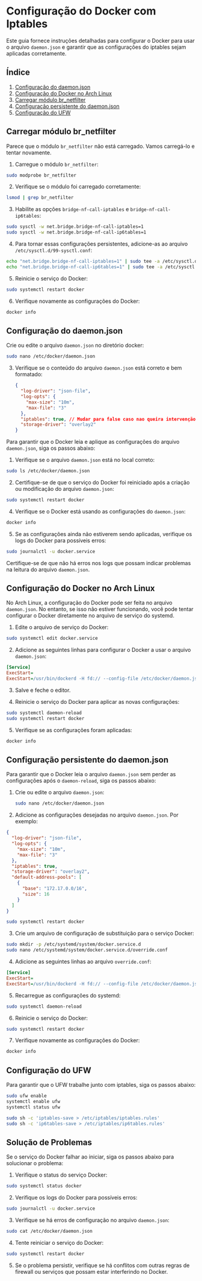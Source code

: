 # Configuração do Docker com Iptables

Este guia fornece instruções detalhadas para configurar o Docker para usar o arquivo `daemon.json` e garantir que as configurações do iptables sejam aplicadas corretamente.

## Índice

1. [Configuração do daemon.json](#configuração-do-daemonjson)
2. [Configuração do Docker no Arch Linux](#configuração-do-docker-no-arch-linux)
3. [Carregar módulo br_netfilter](#carregar-módulo-br_netfilter)
4. [Configuração persistente do daemon.json](#configuração-persistente-do-daemonjson)
5. [Configuração do UFW](#configuração-do-ufw)

## Carregar módulo br_netfilter

Parece que o módulo `br_netfilter` não está carregado. Vamos carregá-lo e tentar novamente.

1. Carregue o módulo `br_netfilter`:

```sh
sudo modprobe br_netfilter
```

2. Verifique se o módulo foi carregado corretamente:

```sh
lsmod | grep br_netfilter
```

3. Habilite as opções `bridge-nf-call-iptables` e `bridge-nf-call-ip6tables`:

```sh
sudo sysctl -w net.bridge.bridge-nf-call-iptables=1
sudo sysctl -w net.bridge.bridge-nf-call-ip6tables=1
```

4. Para tornar essas configurações persistentes, adicione-as ao arquivo `/etc/sysctl.d/99-sysctl.conf`:

```sh
echo "net.bridge.bridge-nf-call-iptables=1" | sudo tee -a /etc/sysctl.d/99-sysctl.conf
echo "net.bridge.bridge-nf-call-ip6tables=1" | sudo tee -a /etc/sysctl.d/99-sysctl.conf
```

5. Reinicie o serviço do Docker:

```sh
sudo systemctl restart docker
```

6. Verifique novamente as configurações do Docker:

```sh
docker info
```

## Configuração do daemon.json

Crie ou edite o arquivo `daemon.json` no diretório docker:

```sh
sudo nano /etc/docker/daemon.json
```

3. Verifique se o conteúdo do arquivo `daemon.json` está correto e bem formatado:

   ```json
   {
     "log-driver": "json-file",
     "log-opts": {
       "max-size": "10m",
       "max-file": "3"
     },
     "iptables": true, // Mudar para false caso nao queira intervenção do docker automatico sobre as regras do containerno iptables
     "storage-driver": "overlay2"
   }
   ```

Para garantir que o Docker leia e aplique as configurações do arquivo `daemon.json`, siga os passos abaixo:

1. Verifique se o arquivo `daemon.json` está no local correto:

```sh
sudo ls /etc/docker/daemon.json
```

2. Certifique-se de que o serviço do Docker foi reiniciado após a criação ou modificação do arquivo `daemon.json`:

```sh
sudo systemctl restart docker
```

4. Verifique se o Docker está usando as configurações do `daemon.json`:

```sh
docker info
```

5. Se as configurações ainda não estiverem sendo aplicadas, verifique os logs do Docker para possíveis erros:

```sh
sudo journalctl -u docker.service
```

Certifique-se de que não há erros nos logs que possam indicar problemas na leitura do arquivo `daemon.json`.

## Configuração do Docker no Arch Linux

No Arch Linux, a configuração do Docker pode ser feita no arquivo `daemon.json`. No entanto, se isso não estiver funcionando, você pode tentar configurar o Docker diretamente no arquivo de serviço do systemd.

1. Edite o arquivo de serviço do Docker:

```sh
sudo systemctl edit docker.service
```

2. Adicione as seguintes linhas para configurar o Docker a usar o arquivo `daemon.json`:

```ini
[Service]
ExecStart=
ExecStart=/usr/bin/dockerd -H fd:// --config-file /etc/docker/daemon.json
```

3. Salve e feche o editor.

4. Reinicie o serviço do Docker para aplicar as novas configurações:

```sh
sudo systemctl daemon-reload
sudo systemctl restart docker
```

5. Verifique se as configurações foram aplicadas:

```sh
docker info
```

## Configuração persistente do daemon.json

Para garantir que o Docker leia o arquivo `daemon.json` sem perder as configurações após o `daemon-reload`, siga os passos abaixo:

1. Crie ou edite o arquivo `daemon.json`:

   ```sh
   sudo nano /etc/docker/daemon.json
   ```

2. Adicione as configurações desejadas no arquivo `daemon.json`. Por exemplo:

```json
{
  "log-driver": "json-file",
  "log-opts": {
    "max-size": "10m",
    "max-file": "3"
  },
  "iptables": true,
  "storage-driver": "overlay2",
  "default-address-pools": [
    {
      "base": "172.17.0.0/16",
      "size": 16
    }
  ]
}
```

```bash
sudo systemctl restart docker
```

3. Crie um arquivo de configuração de substituição para o serviço Docker:

```sh
sudo mkdir -p /etc/systemd/system/docker.service.d
sudo nano /etc/systemd/system/docker.service.d/override.conf
```

4. Adicione as seguintes linhas ao arquivo `override.conf`:

```ini
[Service]
ExecStart=
ExecStart=/usr/bin/dockerd -H fd:// --config-file /etc/docker/daemon.json
```

5. Recarregue as configurações do systemd:

```sh
sudo systemctl daemon-reload
```

6. Reinicie o serviço do Docker:

```sh
sudo systemctl restart docker
```

7. Verifique novamente as configurações do Docker:

```sh
docker info
```

## Configuração do UFW

Para garantir que o UFW trabalhe junto com iptables, siga os passos abaixo:

```sh
sudo ufw enable
systemctl enable ufw
systemctl status ufw
```

```bash
sudo sh -c 'iptables-save > /etc/iptables/iptables.rules'
sudo sh -c 'ip6tables-save > /etc/iptables/ip6tables.rules'
```

## Solução de Problemas

Se o serviço do Docker falhar ao iniciar, siga os passos abaixo para solucionar o problema:

1. Verifique o status do serviço Docker:

```sh
sudo systemctl status docker
```

2. Verifique os logs do Docker para possíveis erros:

```sh
sudo journalctl -u docker.service
```

3. Verifique se há erros de configuração no arquivo `daemon.json`:

```sh
sudo cat /etc/docker/daemon.json
```

4. Tente reiniciar o serviço do Docker:

```sh
sudo systemctl restart docker
```

5. Se o problema persistir, verifique se há conflitos com outras regras de firewall ou serviços que possam estar interferindo no Docker.
